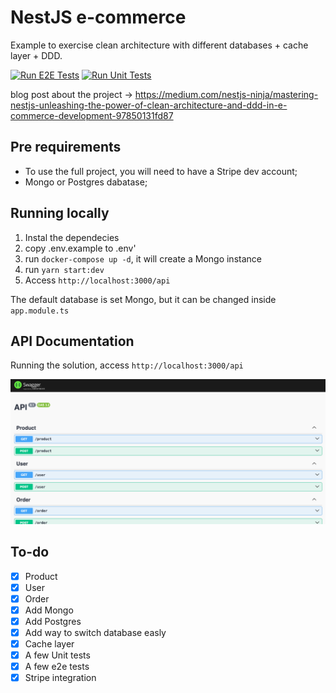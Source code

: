 # NestJS e-commerce

Example to exercise clean architecture with different databases + cache layer + DDD.

[![Run E2E Tests](https://github.com/henriqueweiand/nestjs-ecommerce/actions/workflows/run-e2e-tests.yml/badge.svg)](https://github.com/henriqueweiand/nestjs-ecommerce/actions/workflows/run-e2e-tests.yml)
[![Run Unit Tests](https://github.com/henriqueweiand/nestjs-ecommerce/actions/workflows/run-unit-tests.yml/badge.svg)](https://github.com/henriqueweiand/nestjs-ecommerce/actions/workflows/run-unit-tests.yml)

blog post about the project -> https://medium.com/nestjs-ninja/mastering-nestjs-unleashing-the-power-of-clean-architecture-and-ddd-in-e-commerce-development-97850131fd87

## Pre requirements

- To use the full project, you will need to have a Stripe dev account;
- Mongo or Postgres dabatase;

## Running locally

1. Instal the dependecies
2. copy .env.example to .env'
3. run `docker-compose up -d`, it will create a Mongo instance
4. run `yarn start:dev`
5. Access `http://localhost:3000/api`

The default database is set Mongo, but it can be changed inside `app.module.ts`

## API Documentation

Running the solution, access `http://localhost:3000/api`

![Preview](https://github.com/henriqueweiand/nestjs-ecommerce/blob/master/assets/swagger.png)

## To-do

- [x] Product
- [x] User
- [x] Order
- [x] Add Mongo
- [x] Add Postgres
- [x] Add way to switch database easly
- [x] Cache layer
- [x] A few Unit tests
- [x] A few e2e tests
- [x] Stripe integration
